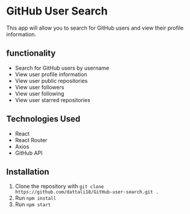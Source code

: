 # GitHub User Search

This app will allow you to search for GitHub users and view their profile information.

## functionality

- Search for GitHub users by username
- View user profile information
- View user public repositories
- View user followers
- View user following
- View user starred repositories

## Technologies Used

- React
- React Router
- Axios
- GitHub API

## Installation

1. Clone the repository with `git clone https://github.com/dattali18/GitHub-user-search.git .`
2. Run `npm install`
3. Run `npm start`
